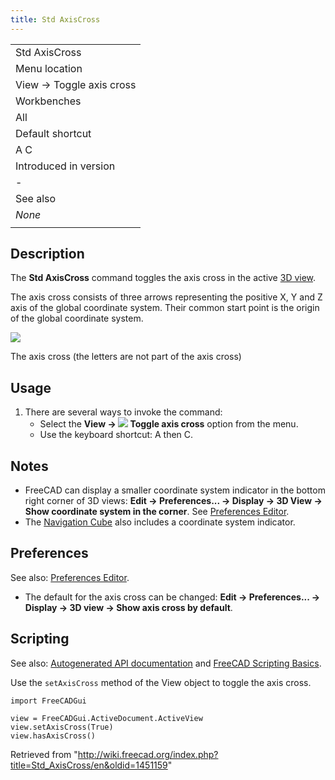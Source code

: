 ```yaml
---
title: Std AxisCross
---
```


|                          |
| ------------------------ |
| Std AxisCross            |
| Menu location            |
| View → Toggle axis cross |
| Workbenches              |
| All                      |
| Default shortcut         |
| A C                      |
| Introduced in version    |
| -                        |
| See also                 |
| _None_                   |
|                          |

## Description

The **Std AxisCross** command toggles the axis cross in the active [3D view](/3D_view "3D view").

The axis cross consists of three arrows representing the positive X, Y and Z axis of the global coordinate system. Their common start point is the origin of the global coordinate system.

![](/images/Std_AxisCross_example.svg)

The axis cross (the letters are not part of the axis cross)

## Usage

1. There are several ways to invoke the command:
   - Select the **View → ![](/images/Std_AxisCross.svg) Toggle axis cross** option from the menu.
   - Use the keyboard shortcut: A then C.

## Notes

- FreeCAD can display a smaller coordinate system indicator in the bottom right corner of 3D views: **Edit → Preferences... → Display → 3D View → Show coordinate system in the corner**. See [Preferences Editor](/Preferences_Editor#3D_View "Preferences Editor").
- The [Navigation Cube](/Navigation_Cube "Navigation Cube") also includes a coordinate system indicator.

## Preferences

See also: [Preferences Editor](/Preferences_Editor "Preferences Editor").

- The default for the axis cross can be changed: **Edit → Preferences... → Display → 3D view → Show axis cross by default**.

## Scripting

See also: [Autogenerated API documentation](https://freecad.github.io/SourceDoc/) and [FreeCAD Scripting Basics](/FreeCAD_Scripting_Basics "FreeCAD Scripting Basics").

Use the `setAxisCross` method of the View object to toggle the axis cross.

```
import FreeCADGui

view = FreeCADGui.ActiveDocument.ActiveView
view.setAxisCross(True)
view.hasAxisCross()

```

Retrieved from "<http://wiki.freecad.org/index.php?title=Std_AxisCross/en&oldid=1451159>"
